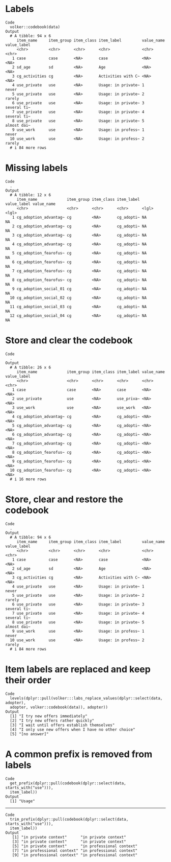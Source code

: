 # Labels

    Code
      volker::codebook(data)
    Output
      # A tibble: 94 x 6
         item_name     item_group item_class item_label         value_name value_label
         <chr>         <chr>      <chr>      <chr>              <chr>      <chr>      
       1 case          case       <NA>       case               <NA>       <NA>       
       2 sd_age        sd         <NA>       Age                <NA>       <NA>       
       3 cg_activities cg         <NA>       Activities with C~ <NA>       <NA>       
       4 use_private   use        <NA>       Usage: in private~ 1          never      
       5 use_private   use        <NA>       Usage: in private~ 2          rarely     
       6 use_private   use        <NA>       Usage: in private~ 3          several ti~
       7 use_private   use        <NA>       Usage: in private~ 4          several ti~
       8 use_private   use        <NA>       Usage: in private~ 5          almost dai~
       9 use_work      use        <NA>       Usage: in profess~ 1          never      
      10 use_work      use        <NA>       Usage: in profess~ 2          rarely     
      # i 84 more rows

# Missing labels

    Code
      .
    Output
      # A tibble: 12 x 6
         item_name             item_group item_class item_label value_label value_name
         <chr>                 <chr>      <chr>      <chr>      <lgl>       <lgl>     
       1 cg_adoption_advantag~ cg         <NA>       cg_adopti~ NA          NA        
       2 cg_adoption_advantag~ cg         <NA>       cg_adopti~ NA          NA        
       3 cg_adoption_advantag~ cg         <NA>       cg_adopti~ NA          NA        
       4 cg_adoption_advantag~ cg         <NA>       cg_adopti~ NA          NA        
       5 cg_adoption_fearofus~ cg         <NA>       cg_adopti~ NA          NA        
       6 cg_adoption_fearofus~ cg         <NA>       cg_adopti~ NA          NA        
       7 cg_adoption_fearofus~ cg         <NA>       cg_adopti~ NA          NA        
       8 cg_adoption_fearofus~ cg         <NA>       cg_adopti~ NA          NA        
       9 cg_adoption_social_01 cg         <NA>       cg_adopti~ NA          NA        
      10 cg_adoption_social_02 cg         <NA>       cg_adopti~ NA          NA        
      11 cg_adoption_social_03 cg         <NA>       cg_adopti~ NA          NA        
      12 cg_adoption_social_04 cg         <NA>       cg_adopti~ NA          NA        

# Store and clear the codebook

    Code
      .
    Output
      # A tibble: 26 x 6
         item_name             item_group item_class item_label value_name value_label
         <chr>                 <chr>      <chr>      <chr>      <chr>      <chr>      
       1 case                  case       <NA>       case       <NA>       <NA>       
       2 use_private           use        <NA>       use_priva~ <NA>       <NA>       
       3 use_work              use        <NA>       use_work   <NA>       <NA>       
       4 cg_adoption_advantag~ cg         <NA>       cg_adopti~ <NA>       <NA>       
       5 cg_adoption_advantag~ cg         <NA>       cg_adopti~ <NA>       <NA>       
       6 cg_adoption_advantag~ cg         <NA>       cg_adopti~ <NA>       <NA>       
       7 cg_adoption_advantag~ cg         <NA>       cg_adopti~ <NA>       <NA>       
       8 cg_adoption_fearofus~ cg         <NA>       cg_adopti~ <NA>       <NA>       
       9 cg_adoption_fearofus~ cg         <NA>       cg_adopti~ <NA>       <NA>       
      10 cg_adoption_fearofus~ cg         <NA>       cg_adopti~ <NA>       <NA>       
      # i 16 more rows

# Store, clear and restore the codebook

    Code
      .
    Output
      # A tibble: 94 x 6
         item_name     item_group item_class item_label         value_name value_label
         <chr>         <chr>      <chr>      <chr>              <chr>      <chr>      
       1 case          case       <NA>       case               <NA>       <NA>       
       2 sd_age        sd         <NA>       Age                <NA>       <NA>       
       3 cg_activities cg         <NA>       Activities with C~ <NA>       <NA>       
       4 use_private   use        <NA>       Usage: in private~ 1          never      
       5 use_private   use        <NA>       Usage: in private~ 2          rarely     
       6 use_private   use        <NA>       Usage: in private~ 3          several ti~
       7 use_private   use        <NA>       Usage: in private~ 4          several ti~
       8 use_private   use        <NA>       Usage: in private~ 5          almost dai~
       9 use_work      use        <NA>       Usage: in profess~ 1          never      
      10 use_work      use        <NA>       Usage: in profess~ 2          rarely     
      # i 84 more rows

# Item labels are replaced and keep their order

    Code
      levels(dplyr::pull(volker:::labs_replace_values(dplyr::select(data, adopter),
      adopter, volker::codebook(data)), adopter))
    Output
      [1] "I try new offers immediately"                     
      [2] "I try new offers rather quickly"                  
      [3] "I wait until offers establish themselves"         
      [4] "I only use new offers when I have no other choice"
      [5] "[no answer]"                                      

# A common prefix is removed from labels

    Code
      get_prefix(dplyr::pull(codebook(dplyr::select(data, starts_with("use"))),
      item_label))
    Output
      [1] "Usage"

---

    Code
      trim_prefix(dplyr::pull(codebook(dplyr::select(data, starts_with("use"))),
      item_label))
    Output
       [1] "in private context"      "in private context"     
       [3] "in private context"      "in private context"     
       [5] "in private context"      "in professional context"
       [7] "in professional context" "in professional context"
       [9] "in professional context" "in professional context"

